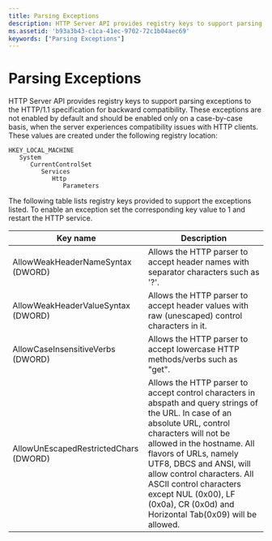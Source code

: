 ```yaml
---
title: Parsing Exceptions
description: HTTP Server API provides registry keys to support parsing exceptions to the HTTP/1.1 specification for backward compatibility.
ms.assetid: 'b93a3b43-c1ca-41ec-9702-72c1b04aec69'
keywords: ["Parsing Exceptions"]
---
```


# Parsing Exceptions

HTTP Server API provides registry keys to support parsing exceptions to the HTTP/1.1 specification for backward compatibility. These exceptions are not enabled by default and should be enabled only on a case-by-case basis, when the server experiences compatibility issues with HTTP clients. These values are created under the following registry location:

```
HKEY_LOCAL_MACHINE
   System
      CurrentControlSet
         Services
            Http
               Parameters
```

The following table lists registry keys provided to support the exceptions listed. To enable an exception set the corresponding key value to 1 and restart the HTTP service.



| Key name                              | Description                                                                                                                                                                                                                                                                                                                                                                     |
|---------------------------------------|---------------------------------------------------------------------------------------------------------------------------------------------------------------------------------------------------------------------------------------------------------------------------------------------------------------------------------------------------------------------------------|
| AllowWeakHeaderNameSyntax (DWORD)     | Allows the HTTP parser to accept header names with separator characters such as '?'.                                                                                                                                                                                                                                                                                            |
| AllowWeakHeaderValueSyntax (DWORD)    | Allows the HTTP parser to accept header values with raw (unescaped) control characters in it.                                                                                                                                                                                                                                                                                   |
| AllowCaseInsensitiveVerbs (DWORD)     | Allows the HTTP parser to accept lowercase HTTP methods/verbs such as "get".                                                                                                                                                                                                                                                                                                    |
| AllowUnEscapedRestrictedChars (DWORD) | Allows the HTTP parser to accept control characters in abspath and query strings of the URL. In case of an absolute URL, control characters will not be allowed in the hostname. All flavors of URLs, namely UTF8, DBCS and ANSI, will allow control characters. All ASCII control characters except NUL (0x00), LF (0x0a), CR (0x0d) and Horizontal Tab(0x09) will be allowed. |



 

 

 




